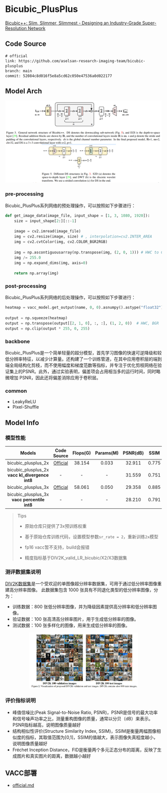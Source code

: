 
# Bicubic_PlusPlus

[Bicubic++: Slim, Slimmer, Slimmest - Designing an Industry-Grade Super-Resolution Network](https://arxiv.org/abs/2305.02126)

## Code Source
```
# official
link: https://github.com/aselsan-research-imaging-team/bicubic-plusplus
branch: main
commit: 52084c8d016f5e8a5cd62c050e47536a0d022177
```

## Model Arch

<div align=center><img src="../../images/bicubic_plusplus/arch.png"></div>

### pre-processing

Bicubic_PlusPlus系列网络的预处理操作，可以按照如下步骤进行：

```python
def get_image_data(image_file, input_shape = [1, 3, 1080, 1920]):
    size = input_shape[2:][::-1]

    image = cv2.imread(image_file)
    img = cv2.resize(image, size) # , interpolation=cv2.INTER_AREA
    img = cv2.cvtColor(img, cv2.COLOR_BGR2RGB)

    img = np.ascontiguousarray(np.transpose(img, (2, 0, 1))) # HWC to CHW
    img /= 255.0
    img = np.expand_dims(img, axis=0)

    return np.array(img)
```

### post-processing

Bicubic_PlusPlus系列网络的后处理操作，可以按照如下步骤进行：

```python
heatmap = vacc_model.get_output(name, 0, 0).asnumpy().astype("float32")

output = np.squeeze(heatmap)
output = np.transpose(output[[2, 1, 0], :, :], (1, 2, 0))  # HWC, BGR
output = np.clip(output * 255, 0, 255)
```

### backbone

Bicubic_PlusPlus是一个简单轻量的超分模型，首先学习图像的快速可逆降级和较低分辨率特征，以减少计算量。还构建了一个训练管道，在其中应用卷积层的端到端全局结构化剪枝，而不使用幅度和梯度范数等指标，并专注于优化剪枝网络在验证集上的PSNR。此外，通过实验表明，偏差项会占用相当多的运行时间，同时略微增加 PSNR，因此还将偏差消除应用于卷积层。


### common

- LeakyReLU
- Pixel-Shuffle

## Model Info

### 模型性能

| Models  |  Code Source |Flops(G) | Params(M) | PSNR(dB) | SSIM | Shape |
| :---: | :--: |:--: | :--: | :---: | :----: | :--------: |
| bicubic_plusplus_2x | [Official](https://github.com/aselsan-research-imaging-team/bicubic-plusplus) |  38.154  |  0.033  |  32.911 | 0.775 | 3x1080x1920 |
| bicubic_plusplus_2x **vacc kl_divergence int8** |  -  |  -  |  -  |  31.559 |  0.751 |  3x1080x1920  |
| bicubic_plusplus_3x | [Official](https://github.com/aselsan-research-imaging-team/bicubic-plusplus) |  58.061  |  0.050  |  29.358 | 0.885 | 3x1080x1920 |
| bicubic_plusplus_3x **vacc percentile int8** |  -  |  -  |  -  |  28.210 |  0.791 |  3x1080x1920  |


> Tips
>
> - 原始仓库只提供了3x预训练权重
> - 基于原始仓库训练代码，设置模型参数`sr_rate = 2`，重新训练`2x`模型
>
> - fp16 vacc暂不支持，build会报错
> - 精度指标基于DIV2K_valid_LR_bicubic/X2/X3数据集


### 测评数据集说明

[DIV2K数据集](https://data.vision.ee.ethz.ch/cvl/DIV2K/)是一个受欢迎的单图像超分辨率数据集，可用于通过低分辨率图像重建高分辨率图像。
此数据集包含 1000 张具有不同退化类型的低分辨率图像，分为：
- 训练数据：800 张低分辨率图像，并为降级因素提供高分辨率和低分辨率图像。
- 验证数据：100 张高清高分辨率图片，用于生成低分辨率的图像。
- 测试数据：100 张多样化的图像，用来生成低分辨率的图像。

<div  align="center">
<img src="../../images/datasets/div2k.png" width="70%" height="70%">
</div>



### 评价指标说明
- 峰值信噪比(Peak Signal-to-Noise Ratio, PSNR)，PSNR是信号的最大功率和信号噪声功率之比，测量重构图像的质量，通常以分贝（dB）来表示。PSNR指标越高，说明图像质量越好
- 结构相似性评价(Structure Similarity Index, SSIM)，SSIM是衡量两幅图像相似度的指标，其取值范围为[0,1]，SSIM的值越大，表示图像失真程度越小，说明图像质量越好
- Fréchet Inception Distance，FID是衡量两个多元正态分布的距离，反映了生成图片和真实图片的距离，数据越小越好


## VACC部署
- [official.md](./source_code/official.md)